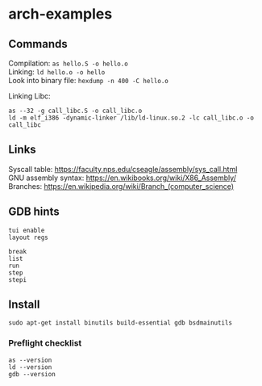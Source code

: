 # arch-examples
## Commands
Compilation: `as hello.S -o hello.o`  
Linking: `ld hello.o -o hello`  
Look into binary file: `hexdump -n 400 -C hello.o`

Linking Libc:
```
as --32 -g call_libc.S -o call_libc.o
ld -m elf_i386 -dynamic-linker /lib/ld-linux.so.2 -lc call_libc.o -o call_libc
```
## Links
Syscall table: https://faculty.nps.edu/cseagle/assembly/sys_call.html  
GNU assembly syntax: https://en.wikibooks.org/wiki/X86_Assembly/  
Branches: https://en.wikipedia.org/wiki/Branch_(computer_science)

## GDB hints
`tui enable`  
`layout regs`
```
break
list
run
step
stepi
```

## Install
`sudo apt-get install binutils build-essential gdb bsdmainutils`

### Preflight checklist
```
as --version
ld --version
gdb --version
```